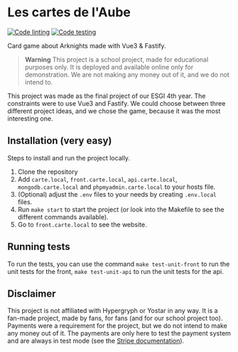 # Les cartes de l'Aube

[![Code linting](https://github.com/YummYume/cartes-de-l-aube/actions/workflows/linting.yml/badge.svg)](https://github.com/YummYume/cartes-de-l-aube/actions/workflows/linting.yml)
[![Code testing](https://github.com/YummYume/cartes-de-l-aube/actions/workflows/testing.yml/badge.svg)](https://github.com/YummYume/cartes-de-l-aube/actions/workflows/testing.yml)

Card game about Arknights made with Vue3 & Fastify.

> **Warning**
> This project is a school project, made for educational purposes only. It is deployed and available online only for demonstration. We are not making any money out of it, and we do not intend to.

This project was made as the final project of our ESGI 4th year. The constraints were to use Vue3 and Fastify.
We could choose between three different project ideas, and we chose the game, because it was the most interesting one.

## Installation (very easy)

Steps to install and run the project locally.

1. Clone the repository
2. Add `carte.local`, `front.carte.local`, `api.carte.local`, `mongodb.carte.local` and `phpmyadmin.carte.local` to your hosts file.
3. (Optional) adjust the `.env` files to your needs by creating `.env.local` files.
4. Run `make start` to start the project (or look into the Makefile to see the different commands available).
5. Go to `front.carte.local` to see the website.

## Running tests

To run the tests, you can use the command `make test-unit-front` to run the unit tests for the front, `make test-unit-api` to run the unit tests for the api.

## Disclaimer

This project is not affiliated with Hypergryph or Yostar in any way. It is a fan-made project, made by fans, for fans (and for our school project too).
Payments were a requirement for the project, but we do not intend to make any money out of it. The payments are only here to test the payment system and are always in test mode (see the [Stripe documentation](https://stripe.com/docs/testing?testing-method=card-numbers#cards)).
